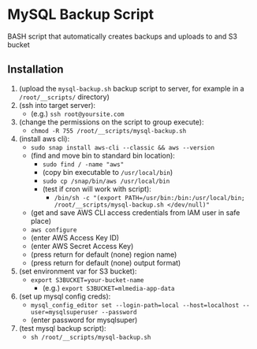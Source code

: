 # MySQL Backup Script
BASH script that automatically creates backups and uploads to and S3 bucket

## Installation
1. (upload the `mysql-backup.sh` backup script to server, for example in a `/root/__scripts/` directory)
2. (ssh into target server):
	- (e.g.) `ssh root@yoursite.com`
3. (change the permissions on the script to group execute):
	- `chmod -R 755 /root/__scripts/mysql-backup.sh`
4. (install aws cli):
	- `sudo snap install aws-cli --classic && aws --version`
	- (find and move bin to standard bin location):
		- `sudo find / -name "aws"`
		- (copy bin executable to `/usr/local/bin`)
		- `sudo cp /snap/bin/aws /usr/local/bin`
		- (test if cron will work with script):
			- `/bin/sh -c "(export PATH=/usr/bin:/bin:/usr/local/bin; /root/__scripts/mysql-backup.sh </dev/null)"`
	- (get and save AWS CLI access credentials from IAM user in safe place)
	- `aws configure`
	- (enter AWS Access Key ID)
	- (enter AWS Secret Access Key)
	- (press return for default (none) region name)
	- (press return for default (none) output format)
5. (set environment var for S3 bucket):
	- `export S3BUCKET=your-bucket-name`
		- (e.g.) `export S3BUCKET=mlmedia-app-data`
6. (set up mysql config creds):
	- `mysql_config_editor set --login-path=local --host=localhost --user=mysqlsuperuser --password`
	- (enter password for mysqlsuper)
7. (test mysql backup script):
	- `sh /root/__scripts/mysql-backup.sh`
